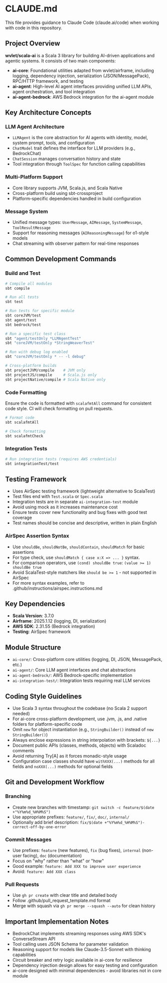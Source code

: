 # CLAUDE.md

This file provides guidance to Claude Code (claude.ai/code) when working with code in this repository.

## Project Overview

**wvlet/scala-ai** is a Scala 3 library for building AI-driven applications and agentic systems. It consists of two main components:

- **ai-core**: Foundational utilities adapted from wvlet/airframe, including logging, dependency injection, serialization (JSON/MessagePack), RPC/HTTP framework, and testing
- **ai-agent**: High-level AI agent interfaces providing unified LLM APIs, agent orchestration, and tool integration
- **ai-agent-bedrock**: AWS Bedrock integration for the ai-agent module

## Key Architecture Concepts

### LLM Agent Architecture
- `LLMAgent` is the core abstraction for AI agents with identity, model, system prompt, tools, and configuration
- `ChatModel` trait defines the interface for LLM providers (e.g., BedrockChat)
- `ChatSession` manages conversation history and state
- Tool integration through `ToolSpec` for function calling capabilities

### Multi-Platform Support
- Core library supports JVM, Scala.js, and Scala Native
- Cross-platform build using sbt-crossproject
- Platform-specific dependencies handled in build configuration

### Message System
- Unified message types: `UserMessage`, `AIMessage`, `SystemMessage`, `ToolResultMessage`
- Support for reasoning messages (`AIReasoningMessage`) for o1-style models
- Chat streaming with observer pattern for real-time responses

## Common Development Commands

### Build and Test
```bash
# Compile all modules
sbt compile

# Run all tests
sbt test

# Run tests for specific module
sbt coreJVM/test
sbt agent/test
sbt bedrock/test

# Run a specific test class
sbt "agent/testOnly *LLMAgentTest"
sbt "coreJVM/testOnly *StringWeaverTest"

# Run with debug log enabled
sbt "coreJVM/testOnly * -- -l debug"

# Cross-platform builds
sbt projectJVM/compile    # JVM only
sbt projectJS/compile     # Scala.js only
sbt projectNative/compile # Scala Native only
```

### Code Formatting

Ensure the code is formatted with `scalafmtAll` command for consistent code style. CI will check formatting on pull requests.

```bash
# Format code
sbt scalafmtAll

# Check formatting
sbt scalafmtCheck
```

### Integration Tests
```bash
# Run integration tests (requires AWS credentials)
sbt integrationTest/test
```

## Testing Framework

- Uses AirSpec testing framework (lightweight alternative to ScalaTest)
- Test files end with `Test.scala` or `Spec.scala`
- Integration tests are in separate `ai-integration-test` module
- Avoid using mock as it increases maintenance cost
- Ensure tests cover new functionality and bug fixes with good test coverage
- Test names should be concise and descriptive, written in plain English

### AirSpec Assertion Syntax
- Use `shouldBe`, `shouldNotBe`, `shouldContain`, `shouldMatch` for basic assertions
- For type check, use `shouldMatch { case x:X => ... }` syntax.
- For comparison operators, use `(cond) shouldBe true`: `(value >= 1) shouldBe true`
- Avoid ScalaTest-style matchers like `should be >= 1` - not supported in AirSpec
- For more syntax examples, refer to .github/instructions/airspec.instructions.md

## Key Dependencies

- **Scala Version**: 3.7.0
- **Airframe**: 2025.1.12 (logging, DI, serialization)
- **AWS SDK**: 2.31.55 (Bedrock integration)
- **Testing**: AirSpec framework

## Module Structure

- `ai-core/`: Cross-platform core utilities (logging, DI, JSON, MessagePack, etc.)
- `ai-agent/`: Core LLM agent interfaces and chat abstractions
- `ai-agent-bedrock/`: AWS Bedrock-specific implementation
- `ai-integration-test/`: Integration tests requiring real LLM services

## Coding Style Guidelines

- Use Scala 3 syntax throughout the codebase (no Scala 2 support needed)
- For ai-core cross-platform development, use .jvm, .js, and .native folders for platform-specific code
- Omit `new` for object instantiation (e.g., `StringBuilder()` instead of `new StringBuilder()`)
- Always enclose expressions in string interpolation with brackets: `${...}`
- Document public APIs (classes, methods, objects) with Scaladoc comments
- Avoid returning Try[A] as it forces monadic-style usage
- Configuration case classes should have `withXXX(...)` methods for all fields and `noXXX(...)` methods for optional fields

## Git and Development Workflow

### Branching
- Create new branches with timestamp: `git switch -c feature/$(date +"%Y%m%d_%H%M%S")`
- Use appropriate prefixes: `feature/`, `fix/`, `doc/`, `internal/`
- Optionally add brief description: `fix/$(date +"%Y%m%d_%H%M%S")-correct-off-by-one-error`

### Commit Messages
- Use prefixes: `feature` (new features), `fix` (bug fixes), `internal` (non-user facing), `doc` (documentation)
- Focus on "why" rather than "what" or "how"
- Good example: `feature: Add XXX to improve user experience`
- Avoid: `feature: Add XXX class`

### Pull Requests
- Use `gh pr create` with clear title and detailed body
- Follow .github/pull_request_template.md format
- Merge with squash via `gh pr merge --squash --auto` for clean history

## Important Implementation Notes

- BedrockChat implements streaming responses using AWS SDK's ConverseStream API
- Tool calling uses JSON Schema for parameter validation
- Reasoning support for models like Claude-3.5-Sonnet with thinking capabilities
- Circuit breaker and retry logic available in ai-core for resilience
- Dependency injection design allows for easy testing and configuration
- ai-core designed with minimal dependencies - avoid libraries not in core module